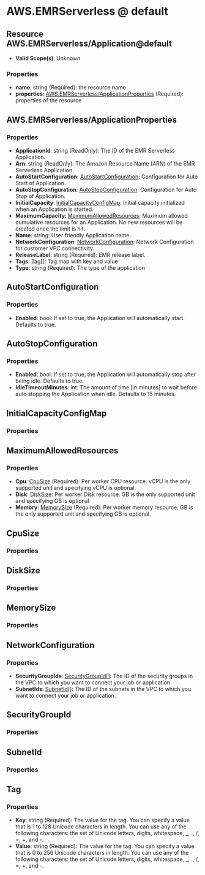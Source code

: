 # AWS.EMRServerless @ default

## Resource AWS.EMRServerless/Application@default
* **Valid Scope(s)**: Unknown
### Properties
* **name**: string (Required): the resource name
* **properties**: [AWS.EMRServerless/ApplicationProperties](#awsemrserverlessapplicationproperties) (Required): properties of the resource

## AWS.EMRServerless/ApplicationProperties
### Properties
* **ApplicationId**: string (ReadOnly): The ID of the EMR Serverless Application.
* **Arn**: string (ReadOnly): The Amazon Resource Name (ARN) of the EMR Serverless Application.
* **AutoStartConfiguration**: [AutoStartConfiguration](#autostartconfiguration): Configuration for Auto Start of Application.
* **AutoStopConfiguration**: [AutoStopConfiguration](#autostopconfiguration): Configuration for Auto Stop of Application.
* **InitialCapacity**: [InitialCapacityConfigMap](#initialcapacityconfigmap): Initial capacity initialized when an Application is started.
* **MaximumCapacity**: [MaximumAllowedResources](#maximumallowedresources): Maximum allowed cumulative resources for an Application. No new resources will be created once the limit is hit.
* **Name**: string: User friendly Application name.
* **NetworkConfiguration**: [NetworkConfiguration](#networkconfiguration): Network Configuration for customer VPC connectivity.
* **ReleaseLabel**: string (Required): EMR release label.
* **Tags**: [Tag](#tag)[]: Tag map with key and value
* **Type**: string (Required): The type of the application

## AutoStartConfiguration
### Properties
* **Enabled**: bool: If set to true, the Application will automatically start. Defaults to true.

## AutoStopConfiguration
### Properties
* **Enabled**: bool: If set to true, the Application will automatically stop after being idle. Defaults to true.
* **IdleTimeoutMinutes**: int: The amount of time [in minutes] to wait before auto stopping the Application when idle. Defaults to 15 minutes.

## InitialCapacityConfigMap
### Properties

## MaximumAllowedResources
### Properties
* **Cpu**: [CpuSize](#cpusize) (Required): Per worker CPU resource. vCPU is the only supported unit and specifying vCPU is optional.
* **Disk**: [DiskSize](#disksize): Per worker Disk resource. GB is the only supported unit and specifying GB is optional
* **Memory**: [MemorySize](#memorysize) (Required): Per worker memory resource. GB is the only supported unit and specifying GB is optional.

## CpuSize
### Properties

## DiskSize
### Properties

## MemorySize
### Properties

## NetworkConfiguration
### Properties
* **SecurityGroupIds**: [SecurityGroupId](#securitygroupid)[]: The ID of the security groups in the VPC to which you want to connect your job or application.
* **SubnetIds**: [SubnetId](#subnetid)[]: The ID of the subnets in the VPC to which you want to connect your job or application.

## SecurityGroupId
### Properties

## SubnetId
### Properties

## Tag
### Properties
* **Key**: string (Required): The value for the tag. You can specify a value that is 1 to 128 Unicode characters in length. You can use any of the following characters: the set of Unicode letters, digits, whitespace, _, ., /, =, +, and -. 
* **Value**: string (Required): The value for the tag. You can specify a value that is 0 to 256 Unicode characters in length. You can use any of the following characters: the set of Unicode letters, digits, whitespace, _, ., /, =, +, and -. 


